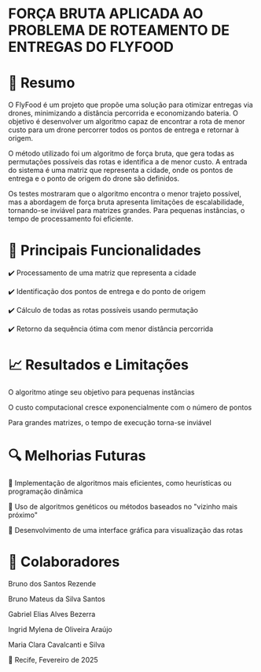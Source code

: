 # FORÇA BRUTA APLICADA AO PROBLEMA DE ROTEAMENTO DE ENTREGAS DO FLYFOOD

# 📌 Resumo

O FlyFood é um projeto que propõe uma solução para otimizar entregas via drones, minimizando a distância percorrida e economizando bateria. O objetivo é desenvolver um algoritmo capaz de encontrar a rota de menor custo para um drone percorrer todos os pontos de entrega e retornar à origem.

O método utilizado foi um algoritmo de força bruta, que gera todas as permutações possíveis das rotas e identifica a de menor custo. A entrada do sistema é uma matriz que representa a cidade, onde os pontos de entrega e o ponto de origem do drone são definidos.

Os testes mostraram que o algoritmo encontra o menor trajeto possível, mas a abordagem de força bruta apresenta limitações de escalabilidade, tornando-se inviável para matrizes grandes. Para pequenas instâncias, o tempo de processamento foi eficiente.

# 🚀 Principais Funcionalidades

✔️ Processamento de uma matriz que representa a cidade

✔️ Identificação dos pontos de entrega e do ponto de origem

✔️ Cálculo de todas as rotas possíveis usando permutação

✔️ Retorno da sequência ótima com menor distância percorrida

# 📈 Resultados e Limitações

O algoritmo atinge seu objetivo para pequenas instâncias

O custo computacional cresce exponencialmente com o número de pontos

Para grandes matrizes, o tempo de execução torna-se inviável

# 🔍 Melhorias Futuras

🔹 Implementação de algoritmos mais eficientes, como heurísticas ou programação dinâmica

🔹 Uso de algoritmos genéticos ou métodos baseados no "vizinho mais próximo"

🔹 Desenvolvimento de uma interface gráfica para visualização das rotas

# 👥 Colaboradores

Bruno dos Santos Rezende

Bruno Mateus da Silva Santos

Gabriel Elias Alves Bezerra

Ingrid Mylena de Oliveira Araújo

Maria Clara Cavalcanti e Silva

📍 Recife, Fevereiro de 2025
